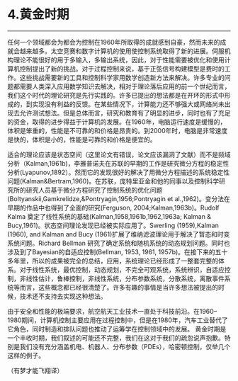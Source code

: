 # 4.黄金时期



---

任何一个领域都会为都会为控制在1960年所取得的成就感到自豪，然而未来的成就会越来越多。太空竞赛和数字计算机的使用使控制系统取得了新的进展。伺服机构理论不能很好的用于多输入，多输出系统，因此，对于性能需要被优化和使用计算机控制提出了新的挑战。对于过程控制来说，基于正弦信号构建模型是费时的工作。这些挑战需要新的工具和控制科学家用数学创造新方法来解决。许多专业的问题都需要人类深入应用数学知识去解决，相对于理论落后应用的前一个世纪而言，我们这个时代的理论研究是先行实践的。许多已提出的想法都是在开环的形式中形成的，到实现没有利益的反馈。在某些情况下，计算能力还不够强大或网络尚未出现去允许测试想法。但是总体而言，研究和教育有了明显的进步，同时也有了充足的资金，取得的进步得益于计算机的发展。在1960年，电脑运行速度是缓慢的，体积是笨重的，性能是不可靠的和价格是昂贵的。到2000年时，电脑是非常速度是快的，体积是小的，性能是可靠的和价格是便宜的。

适合的理论应该是状态空间（这里论文有错误，论文应该漏洞了文献）而不是频域分析（Kalman,1961b)，李雅普诺夫在苏联的早期的工作是研究微分方程的稳定性分析(Lyapunov,1892）。然而它的发现很好的解决了用微分方程描述的系统稳定性问题(Kalman&Bertram,1960)。在苏联，庞特里亚金和他的同事以及控制科学研究所的研究人员基于微分方程研究了控制系统的优化问题 (Boltyanskii,Gamkrelidze,&Pontryagin,1956;Pontryagin et al.,1962)。变分法在早期的作品中也得到了全面的研究(Ferguson, 2004;Kalman,1963b)。Rudolf Kalma 奠定了线性系统的基础(Kalman,1958,1961b,1962,1963a; Kalman & Bucy,1961)。状态空间理论发现已经被实际应用了。Swerling (1959),Kalman (1960), and Kalman and Bucy (1961)扩展了维纳滤波理论用于解决了暂态和时变系统问题。Richard Bellman 研究了确定系统和随机系统的动态规划问题。同时也涉及到了Bayesian的自适应控制(Bellman, 1953, 1961, 1957b)。在接下来的五十多年里，所以的成果被完全的总结，应用，系统理论已经形成了一整套完整的体系。对于线性系统，最优控制，动态规划，不完全可观系统，系统辨识，自适应控制，非线性估计，鲁棒控制，非线性系统，分布参数系统，分散系统，离散事件系统等而言，这些概念都已经很清楚了。许多有趣的事情是当许多想法被提出的时候，技术还不支持去实现这种想法。

由于安全和性能的极端要求，航空航天工业技术一直处于科技前沿。在1960–1980期间，计算机控制主要应用在过程控制中，但是在1980年，汽车工业替代了它角色，同时制造和排队问题也推动了运筹学在控制领域中的发展。
黄金时期是一个丰收时期，我们叙述的可能还不完整，我们在这对于我们的疏忽说声抱歉。特别是我们没有充分涵盖机电、机器人、分布参数（PDEs），哈密顿控制，仅举几个这样的例子。

（有梦才能飞翔译）